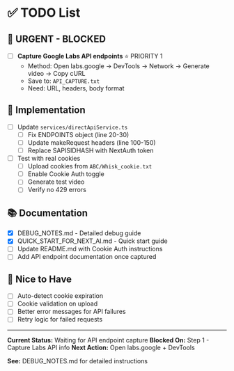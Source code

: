 # ✅ TODO List

## 🚨 URGENT - BLOCKED

- [ ] **Capture Google Labs API endpoints** ⭐ PRIORITY 1
  - Method: Open labs.google → DevTools → Network → Generate video → Copy cURL
  - Save to: `API_CAPTURE.txt`
  - Need: URL, headers, body format

## 📝 Implementation

- [ ] Update `services/directApiService.ts`
  - [ ] Fix ENDPOINTS object (line 20-30)
  - [ ] Update makeRequest headers (line 100-150)
  - [ ] Replace SAPISIDHASH with NextAuth token

- [ ] Test with real cookies
  - [ ] Upload cookies from `ABC/Whisk_cookie.txt`
  - [ ] Enable Cookie Auth toggle
  - [ ] Generate test video
  - [ ] Verify no 429 errors

## 📚 Documentation

- [x] DEBUG_NOTES.md - Detailed debug guide
- [x] QUICK_START_FOR_NEXT_AI.md - Quick start guide
- [ ] Update README.md with Cookie Auth instructions
- [ ] Add API endpoint documentation once captured

## 🔧 Nice to Have

- [ ] Auto-detect cookie expiration
- [ ] Cookie validation on upload
- [ ] Better error messages for API failures
- [ ] Retry logic for failed requests

---

**Current Status:** Waiting for API endpoint capture
**Blocked On:** Step 1 - Capture Labs API info
**Next Action:** Open labs.google + DevTools

**See:** DEBUG_NOTES.md for detailed instructions
